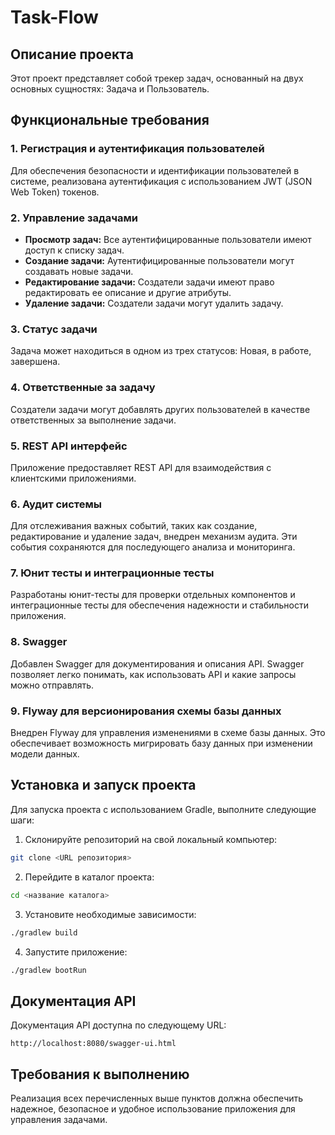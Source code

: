 # Task-Flow

## Описание проекта

Этот проект представляет собой трекер задач, основанный на двух основных сущностях: Задача и Пользователь.

## Функциональные требования

### 1. Регистрация и аутентификация пользователей

Для обеспечения безопасности и идентификации пользователей в системе, реализована аутентификация с использованием JWT (JSON Web Token) токенов.

### 2. Управление задачами

- **Просмотр задач:** Все аутентифицированные пользователи имеют доступ к списку задач.
- **Создание задачи:** Аутентифицированные пользователи могут создавать новые задачи.
- **Редактирование задачи:** Создатели задачи имеют право редактировать ее описание и другие атрибуты.
- **Удаление задачи:** Создатели задачи могут удалить задачу.

### 3. Статус задачи

Задача может находиться в одном из трех статусов: Новая, в работе, завершена.

### 4. Ответственные за задачу

Создатели задачи могут добавлять других пользователей в качестве ответственных за выполнение задачи.

### 5. REST API интерфейс

Приложение предоставляет REST API для взаимодействия с клиентскими приложениями.

### 6. Аудит системы

Для отслеживания важных событий, таких как создание, редактирование и удаление задач, внедрен механизм аудита. Эти события сохраняются для последующего анализа и мониторинга.

### 7. Юнит тесты и интеграционные тесты

Разработаны юнит-тесты для проверки отдельных компонентов и интеграционные тесты для обеспечения надежности и стабильности приложения.

### 8. Swagger

Добавлен Swagger для документирования и описания API. Swagger позволяет легко понимать, как использовать API и какие запросы можно отправлять.

### 9. Flyway для версионирования схемы базы данных

Внедрен Flyway для управления изменениями в схеме базы данных. Это обеспечивает возможность мигрировать базу данных при изменении модели данных.

## Установка и запуск проекта

Для запуска проекта с использованием Gradle, выполните следующие шаги:

1. Склонируйте репозиторий на свой локальный компьютер:

```bash
git clone <URL репозитория>
```

2. Перейдите в каталог проекта:

```bash
cd <название каталога>
```

3. Установите необходимые зависимости:

```bash
./gradlew build
```

4. Запустите приложение:

```bash
./gradlew bootRun
```

## Документация API

Документация API доступна по следующему URL:

```
http://localhost:8080/swagger-ui.html
```

## Требования к выполнению

Реализация всех перечисленных выше пунктов должна обеспечить надежное, безопасное и удобное использование приложения для управления задачами.